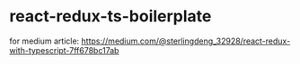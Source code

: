 # react-redux-ts-boilerplate
for medium article: https://medium.com/@sterlingdeng_32928/react-redux-with-typescript-7ff678bc17ab

